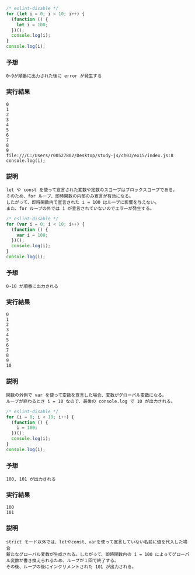 ```js
/* eslint-disable */
for (let i = 0; i < 10; i++) {
  (function () {
    let i = 100;
  })();
  console.log(i);
}
console.log(i);
```

### 予想

```
0~9が順番に出力された後に error が発生する
```

### 実行結果

```
0
1
2
3
4
5
6
7
8
9
file:///C:/Users/r00527802/Desktop/study-js/ch03/ex15/index.js:8
console.log(i);
```

### 説明

```
let や const を使って宣言された変数や定数のスコープはブロックスコープである。
そのため、for ループ、即時関数の内部のみ宣言が有効になる。
したがって、即時関数内で宣言された i = 100 はループに影響を与えない。
また、for ループの外では i が宣言されていないのでエラーが発生する。
```

```js
/* eslint-disable */
for (var i = 0; i < 10; i++) {
  (function () {
    var i = 100;
  })();
  console.log(i);
}
console.log(i);
```

### 予想

```
0~10 が順番に出力される
```

### 実行結果

```
0
1
2
3
4
5
6
7
8
9
10
```

### 説明

```
関数の外側で var を使って変数を宣言した場合、変数がグローバル変数になる。
ループが終わるとき i = 10 なので、最後の console.log で 10 が出力される。
```

```js
/* eslint-disable */
for (i = 0; i < 10; i++) {
  (function () {
    i = 100;
  })();
  console.log(i);
}
console.log(i);
```

### 予想

```
100, 101 が出力される
```

### 実行結果

```
100
101
```

### 説明

```
strict モード以外では、letやconst、varを使って宣言していない名前に値を代入した場合
新たなグローバル変数が生成される。したがって、即時関数内の i = 100 によってグローバル変数が書き換えられるため、ループが１回で終了する。
その後、ループの後にインクリメントされた 101 が出力される。
```
